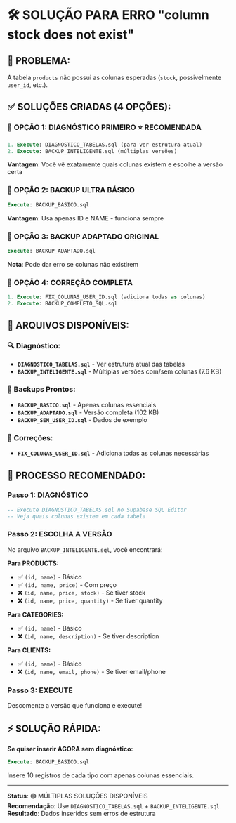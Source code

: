 # 🛠️ SOLUÇÃO PARA ERRO "column stock does not exist"

## 🚨 PROBLEMA:
A tabela `products` não possui as colunas esperadas (`stock`, possivelmente `user_id`, etc.).

## ✅ SOLUÇÕES CRIADAS (4 OPÇÕES):

### 🎯 **OPÇÃO 1: DIAGNÓSTICO PRIMEIRO** ⭐ RECOMENDADA
```sql
1. Execute: DIAGNOSTICO_TABELAS.sql (para ver estrutura atual)
2. Execute: BACKUP_INTELIGENTE.sql (múltiplas versões)
```
**Vantagem**: Você vê exatamente quais colunas existem e escolhe a versão certa

### 🎯 **OPÇÃO 2: BACKUP ULTRA BÁSICO**
```sql
Execute: BACKUP_BASICO.sql
```
**Vantagem**: Usa apenas ID e NAME - funciona sempre

### 🎯 **OPÇÃO 3: BACKUP ADAPTADO ORIGINAL**
```sql  
Execute: BACKUP_ADAPTADO.sql
```
**Nota**: Pode dar erro se colunas não existirem

### 🎯 **OPÇÃO 4: CORREÇÃO COMPLETA**
```sql
1. Execute: FIX_COLUNAS_USER_ID.sql (adiciona todas as colunas)
2. Execute: BACKUP_COMPLETO_SQL.sql
```

## 📁 ARQUIVOS DISPONÍVEIS:

### 🔍 Diagnóstico:
- **`DIAGNOSTICO_TABELAS.sql`** - Ver estrutura atual das tabelas
- **`BACKUP_INTELIGENTE.sql`** - Múltiplas versões com/sem colunas (7.6 KB)

### 🚀 Backups Prontos:
- **`BACKUP_BASICO.sql`** - Apenas colunas essenciais
- **`BACKUP_ADAPTADO.sql`** - Versão completa (102 KB)
- **`BACKUP_SEM_USER_ID.sql`** - Dados de exemplo

### 🔧 Correções:
- **`FIX_COLUNAS_USER_ID.sql`** - Adiciona todas as colunas necessárias

## 🚀 PROCESSO RECOMENDADO:

### Passo 1: DIAGNÓSTICO
```sql
-- Execute DIAGNOSTICO_TABELAS.sql no Supabase SQL Editor
-- Veja quais colunas existem em cada tabela
```

### Passo 2: ESCOLHA A VERSÃO
No arquivo `BACKUP_INTELIGENTE.sql`, você encontrará:

**Para PRODUCTS:**
- ✅ `(id, name)` - Básico
- ✅ `(id, name, price)` - Com preço  
- ❌ `(id, name, price, stock)` - Se tiver stock
- ❌ `(id, name, price, quantity)` - Se tiver quantity

**Para CATEGORIES:**
- ✅ `(id, name)` - Básico
- ❌ `(id, name, description)` - Se tiver description

**Para CLIENTS:**
- ✅ `(id, name)` - Básico
- ❌ `(id, name, email, phone)` - Se tiver email/phone

### Passo 3: EXECUTE
Descomente a versão que funciona e execute!

## ⚡ SOLUÇÃO RÁPIDA:

**Se quiser inserir AGORA sem diagnóstico:**
```sql
Execute: BACKUP_BASICO.sql
```
Insere 10 registros de cada tipo com apenas colunas essenciais.

---
**Status**: 🟢 MÚLTIPLAS SOLUÇÕES DISPONÍVEIS  
**Recomendação**: Use `DIAGNOSTICO_TABELAS.sql` + `BACKUP_INTELIGENTE.sql`  
**Resultado**: Dados inseridos sem erros de estrutura
